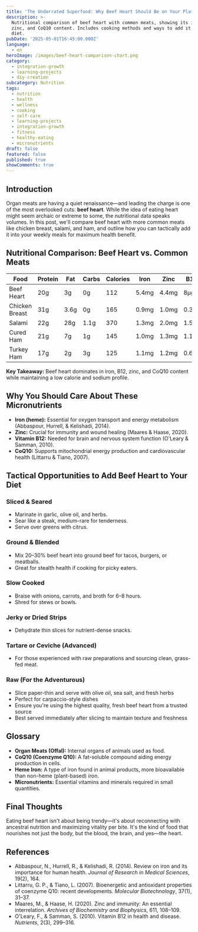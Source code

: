 ```yaml
---
title: 'The Underrated Superfood: Why Beef Heart Should Be on Your Plate'
description: >-
  Nutritional comparison of beef heart with common meats, showing its iron, B12,
  zinc, and CoQ10 content. Includes cooking methods and ways to add it to your
  diet.
pubDate: '2025-05-01T16:45:00.000Z'
language:
  - en
heroImage: /images/beef-heart-comparison-chart.png
category:
  - integration-growth
  - learning-projects
  - diy-creation
subcategory: Nutrition
tags:
  - nutrition
  - health
  - wellness
  - cooking
  - self-care
  - learning-projects
  - integration-growth
  - fitness
  - healthy-eating
  - micronutrients
draft: false
featured: false
published: true
showComments: true
---
```


## Introduction

Organ meats are having a quiet renaissance—and leading the charge is one of the most overlooked cuts: **beef heart**. While the idea of eating heart might seem archaic or extreme to some, the nutritional data speaks volumes. In this post, we'll compare beef heart with more common meats like chicken breast, salami, and ham, and outline how you can tactically add it into your weekly meals for maximum health benefit.

## Nutritional Comparison: Beef Heart vs. Common Meats

| Food           | Protein | Fat  | Carbs | Calories | Iron  | Zinc  | B12   | CoQ10 | Sodium | Score |
| -------------- | ------- | ---- | ----- | -------- | ----- | ----- | ----- | ----- | ------ | ----- |
| Beef Heart     | 20g     | 3g   | 0g    | 112      | 5.4mg | 4.4mg | 8µg   | 113mg | 98mg   | 100   |
| Chicken Breast | 31g     | 3.6g | 0g    | 165      | 0.9mg | 1.0mg | 0.3µg | 2.2mg | 74mg   | 27.4  |
| Salami         | 22g     | 28g  | 1.1g  | 370      | 1.3mg | 2.0mg | 1.5µg | 0mg   | 1700mg | 0     |
| Cured Ham      | 21g     | 7g   | 1g    | 145      | 1.0mg | 1.3mg | 1.1µg | 0mg   | 1200mg | 12.1  |
| Turkey Ham     | 17g     | 2g   | 3g    | 125      | 1.1mg | 1.2mg | 0.6µg | 0mg   | 1000mg | 4.3   |

**Key Takeaway:** Beef heart dominates in iron, B12, zinc, and CoQ10 content while maintaining a low calorie and sodium profile.

## Why You Should Care About These Micronutrients

- **Iron (heme):** Essential for oxygen transport and energy metabolism (Abbaspour, Hurrell, & Kelishadi, 2014).
- **Zinc:** Crucial for immunity and wound healing (Maares & Haase, 2020).
- **Vitamin B12:** Needed for brain and nervous system function (O'Leary & Samman, 2010).
- **CoQ10:** Supports mitochondrial energy production and cardiovascular health (Littarru & Tiano, 2007).

## Tactical Opportunities to Add Beef Heart to Your Diet

### Sliced & Seared

- Marinate in garlic, olive oil, and herbs.
- Sear like a steak, medium-rare for tenderness.
- Serve over greens with citrus.

### Ground & Blended

- Mix 20–30% beef heart into ground beef for tacos, burgers, or meatballs.
- Great for stealth health if cooking for picky eaters.

### Slow Cooked

- Braise with onions, carrots, and broth for 6–8 hours.
- Shred for stews or bowls.

### Jerky or Dried Strips

- Dehydrate thin slices for nutrient-dense snacks.

### Tartare or Ceviche (Advanced)

- For those experienced with raw preparations and sourcing clean, grass-fed meat.

### Raw (For the Adventurous)

- Slice paper-thin and serve with olive oil, sea salt, and fresh herbs
- Perfect for carpaccio-style dishes
- Ensure you're using the highest quality, fresh beef heart from a trusted source
- Best served immediately after slicing to maintain texture and freshness

## Glossary

- **Organ Meats (Offal):** Internal organs of animals used as food.
- **CoQ10 (Coenzyme Q10):** A fat-soluble compound aiding energy production in cells.
- **Heme Iron:** A type of iron found in animal products, more bioavailable than non-heme (plant-based) iron.
- **Micronutrients:** Essential vitamins and minerals required in small quantities.

## Final Thoughts

Eating beef heart isn't about being trendy—it's about reconnecting with ancestral nutrition and maximizing vitality per bite. It's the kind of food that nourishes not just the body, but the blood, the brain, and yes—the heart.

## References

- Abbaspour, N., Hurrell, R., & Kelishadi, R. (2014). Review on iron and its importance for human health. _Journal of Research in Medical Sciences_, 19(2), 164.
- Littarru, G. P., & Tiano, L. (2007). Bioenergetic and antioxidant properties of coenzyme Q10: recent developments. _Molecular Biotechnology_, 37(1), 31–37.
- Maares, M., & Haase, H. (2020). Zinc and immunity: An essential interrelation. _Archives of Biochemistry and Biophysics_, 611, 108–109.
- O'Leary, F., & Samman, S. (2010). Vitamin B12 in health and disease. _Nutrients_, 2(3), 299–316.
